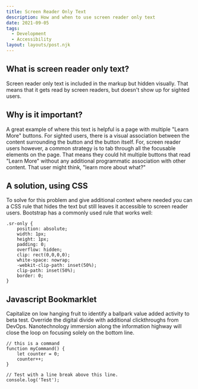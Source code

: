 ```yaml
---
title: Screen Reader Only Text
description: How and when to use screen reader only text
date: 2021-09-05
tags:
  - Development
  - Accessibility
layout: layouts/post.njk
---
```

## What is screen reader only text?
Screen reader only text is included in the markup but hidden visually. That means that it gets read by screen readers, but doesn't show up for sighted users.

## Why is it important?
A great example of where this text is helpful is a page with multiple "Learn More" buttons. For sighted users, there is a visual association between the content surrounding the button and the button itself. For, screen reader users however, a common strategy is to tab through all the focusable elements on the page. That means they could hit multiple buttons that read "Learn More" without any additional programmatic association with other content. That user might think, "learn more about what?"

## A solution, using CSS
To solve for this problem and give additional context where needed you can a CSS rule that hides the text but still leaves it accessible to screen reader users. Bootstrap has a commonly used rule that works well:

```
.sr-only {
    position: absolute;
    width: 1px;
    height: 1px;
    padding: 0;
    overflow: hidden;
    clip: rect(0,0,0,0);
    white-space: nowrap;
    -webkit-clip-path: inset(50%);
    clip-path: inset(50%);
    border: 0;
}
```

## Javascript Bookmarklet

Capitalize on low hanging fruit to identify a ballpark value added activity to beta test. Override the digital divide with additional clickthroughs from DevOps. Nanotechnology immersion along the information highway will close the loop on focusing solely on the bottom line.

``` text/2-3
// this is a command
function myCommand() {
	let counter = 0;
	counter++;
}

// Test with a line break above this line.
console.log('Test');
```
